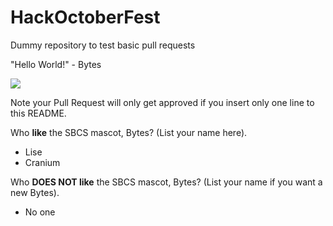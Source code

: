 # HackOctoberFest
Dummy repository to test basic pull requests

"Hello World!" - Bytes

[<img src="http://sbcs.io/images/sbcs_assets/hackbytes.png">](http://sbcs.io)

Note your Pull Request will only get approved if you insert only one line to this README.

Who **like** the SBCS mascot, Bytes? (List your name here).
- Lise
- Cranium

Who **DOES NOT like** the SBCS mascot, Bytes? (List your name if you want a new Bytes).
- No one
